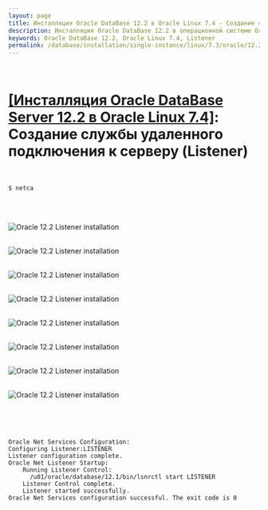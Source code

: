 ```yaml
---
layout: page
title: Инсталляция Oracle DataBase 12.2 в Oracle Linux 7.4 - Создание службы удаленного подключения к серверу (Listener)
description: Инсталляция Oracle DataBase 12.2 в операционной системе Oracle Linux 7.4 - Создание службы удаленного подключения к серверу (Listener)
keywords: Oracle DataBase 12.2, Oracle Linux 7.4, Listener
permalink: /database/installation/single-instance/linux/7.3/oracle/12.2/oracle-listener-creation/
---
```


<br/>

# <a href="/database/installation/single-instance/simple/linux/7.4/oracle/12.2/">[Инсталляция Oracle DataBase Server 12.2 в Oracle Linux 7.4]</a>: Создание службы удаленного подключения к серверу (Listener)

<br/>

    $ netca

<br/><br/>

<img src="//img.oracledba.net/01-database/02-installation/01-single-instance/01-simple/02-linux/7.4/oracle/12.2/03-listener-creation/listener-creation_01.png" border="0" alt="Oracle 12.2 Listener installation"><br/><br/>

<img src="//img.oracledba.net/01-database/02-installation/01-single-instance/01-simple/02-linux/7.4/oracle/12.2/03-listener-creation/listener-creation_02.png" border="0" alt="Oracle 12.2 Listener installation"><br/><br/>

<img src="//img.oracledba.net/01-database/02-installation/01-single-instance/01-simple/02-linux/7.4/oracle/12.2/03-listener-creation/listener-creation_03.png" border="0" alt="Oracle 12.2 Listener installation"><br/><br/>

<img src="//img.oracledba.net/01-database/02-installation/01-single-instance/01-simple/02-linux/7.4/oracle/12.2/03-listener-creation/listener-creation_04.png" border="0" alt="Oracle 12.2 Listener installation"><br/><br/>

<img src="//img.oracledba.net/01-database/02-installation/01-single-instance/01-simple/02-linux/7.4/oracle/12.2/03-listener-creation/listener-creation_05.png" border="0" alt="Oracle 12.2 Listener installation"><br/><br/>

<img src="//img.oracledba.net/01-database/02-installation/01-single-instance/01-simple/02-linux/7.4/oracle/12.2/03-listener-creation/listener-creation_06.png" border="0" alt="Oracle 12.2 Listener installation"><br/><br/>

<img src="//img.oracledba.net/01-database/02-installation/01-single-instance/01-simple/02-linux/7.4/oracle/12.2/03-listener-creation/listener-creation_07.png" border="0" alt="Oracle 12.2 Listener installation"><br/><br/>

<img src="//img.oracledba.net/01-database/02-installation/01-single-instance/01-simple/02-linux/7.4/oracle/12.2/03-listener-creation/listener-creation_08.png" border="0" alt="Oracle 12.2 Listener installation"><br/><br/>

<br/><br/>

    Oracle Net Services Configuration:
    Configuring Listener:LISTENER
    Listener configuration complete.
    Oracle Net Listener Startup:
        Running Listener Control:
          /u01/oracle/database/12.1/bin/lsnrctl start LISTENER
        Listener Control complete.
        Listener started successfully.
    Oracle Net Services configuration successful. The exit code is 0

